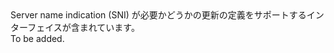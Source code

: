 <Namespace Name="Microsoft.Azure.Management.Network.Fluent.HasServerNameIndication.UpdateDefinition">
  <Docs>
    <summary>Server name indication (SNI) が必要かどうかの更新の定義をサポートするインターフェイスが含まれています。</summary> 
    <remarks>To be added.</remarks>
  </Docs>
</Namespace>

